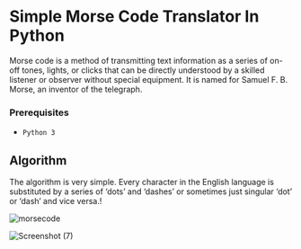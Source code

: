 # Simple Morse Code Translator In Python

Morse code is a method of transmitting text information as a series of on-off tones, lights, or clicks that can be directly understood by a skilled listener or observer without special equipment. It is named for Samuel F. B. Morse, an inventor of the telegraph.

### Prerequisites
- `Python 3`

## Algorithm

The algorithm is very simple. Every character in the English language is substituted by a series of ‘dots’ and ‘dashes’ or sometimes just singular ‘dot’ or ‘dash’ and vice versa.!

![morsecode](https://user-images.githubusercontent.com/85709371/128562810-a0f43d2a-1a9d-428d-b335-40f063fb8806.png)

![Screenshot (7)](https://user-images.githubusercontent.com/85709371/128562695-97af14a8-edfc-4399-b348-0493ae204ff5.png)

